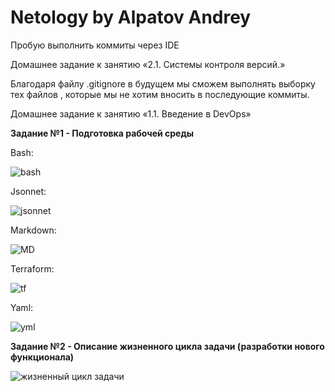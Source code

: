 # Netology by Alpatov Andrey

Пробую выполнить коммиты через IDE

Домашнее задание к занятию «2.1. Системы контроля версий.»

Благодаря файлу .gitignore в будущем мы сможем выполнять выборку тех файлов , которые мы не хотим вносить в последующие коммиты.


Домашнее задание к занятию «1.1. Введение в DevOps»

<b>Задание №1 - Подготовка рабочей среды</b>

Bash:

![bash](https://user-images.githubusercontent.com/106814458/172025282-9ed8af35-c8f1-43dc-b165-a62cf0fdae0a.jpg)

Jsonnet:

![jsonnet](https://user-images.githubusercontent.com/106814458/172025283-781edeb4-3e98-4dda-abf1-bf3cc9f0f400.jpg)

Markdown:

![MD](https://user-images.githubusercontent.com/106814458/172025285-92c12bf8-e778-4447-89e5-2349bd830ad2.jpg)

Terraform:

![tf](https://user-images.githubusercontent.com/106814458/172025286-2299c074-30da-4f3c-84b7-359f32e39bfd.jpg)

Yaml:

![yml](https://user-images.githubusercontent.com/106814458/172025287-9c9611d0-c7dc-4485-8644-8153248ac9ec.jpg)



<b>Задание №2 - Описание жизненного цикла задачи (разработки нового функционала)</b>



![жизненный цикл задачи](https://user-images.githubusercontent.com/106814458/172026968-c096db1b-10a2-4fe5-9afe-68ac2e6dab7d.jpg)

